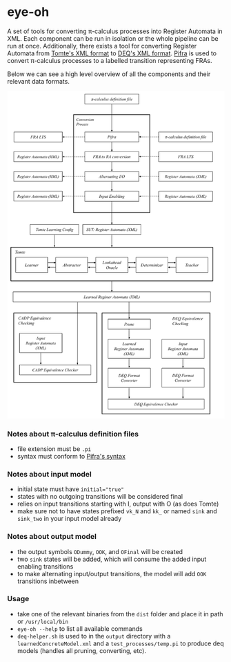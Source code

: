 # eye-oh

A set of tools for converting π-calculus processes into Register Automata in XML. Each component can be run in isolation or the whole pipeline can be run at once. Additionally, there exists a tool for converting Register Automata from [Tomte's XML format](https://tomte.cs.ru.nl/Tomte-0-41/Description) to [DEQ's XML format](https://github.com/stersay/deq). [Pifra](https://github.com/sengleung/pifra) is used to convert π-calculus processes to a labelled transition representing FRAs.

Below we can see a high level overview of all the components and their relevant data formats.

![diagram](diagram.png)

### Notes about π-calculus definition files
- file extension must be `.pi`
- syntax must conform to [Pifra's syntax](https://github.com/sengleung/pifra)

### Notes about input model

- initial state must have `initial="true"`
- states with no outgoing transitions will be considered final
- relies on input transitions starting with I, output with O (as does Tomte)
- make sure not to have states prefixed `vk_N` and `kk_` or named `sink` and `sink_two` in your input model already

### Notes about output model

- the output symbols `ODummy`, `OOK`, and `OFinal` will be created
- two `sink` states will be added, which will consume the added input enabling transitions
- to make alternating input/output transitions, the model will add `OOK` transitions inbetween

### Usage

- take one of the relevant binaries from the `dist` folder and place it in path or `/usr/local/bin`
- `eye-oh --help` to list all available commands
- `deq-helper.sh` is used to in the `output` directory with a `learnedConcreteModel.xml` and a `test_processes/temp.pi` to produce deq models (handles all pruning, converting, etc).

